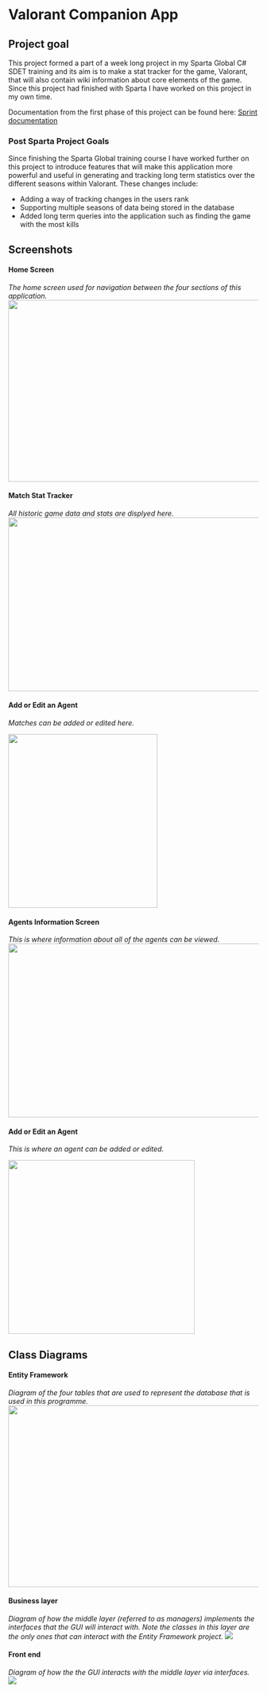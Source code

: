 
# Valorant Companion App

## Project goal
This project formed a part of a week long project in my Sparta Global C# SDET training and its aim is to make a stat tracker for the game, Valorant, that will also contain wiki information about core elements of the game. Since this project had finished with Sparta I have worked on this project in my own time.

Documentation from the first phase of this project can be found here: [Sprint documentation](SprintDocs.md)

### Post Sparta Project Goals
Since finishing the Sparta Global training course I have worked further on this project to introduce features that will make this application more powerful and useful in generating and tracking long term statistics over the different seasons within Valorant.
These changes include:
 * Adding a way of tracking changes in the users rank
 * Supporting multiple seasons of data being stored in the database
 * Added long term queries into the application such as finding the game with the most kills
## Screenshots
#### Home Screen
*The home screen used for navigation between the four sections of this application.*
<img src = "ReadMeImages/Home.png" width = 650 height = 365.625>
#### Match Stat Tracker
*All historic game data and stats are displyed here.*
<img src = "ReadMeImages/AllRankedGameLogs.jpg" width = 650 height = 350>
#### Add or Edit an Agent
*Matches can be added or edited here.*

<img src = "ReadMeImages/LogGame.png" width = 300 height = 350>

#### Agents Information Screen
*This is where information about all of the agents can be viewed.*
<img src = "ReadMeImages/AgentScreen.png" width = 650 height = 350>

#### Add or Edit an Agent
*This is where an agent can be added or edited.*

<img src = "ReadMeImages/EditAgent.png" width = 375 height = 350>

## Class Diagrams
#### Entity Framework
*Diagram of the four tables that are used to represent the database that is used in this programme.*
<img src = "ReadMeImages/DatabaseClassDiagram.png" width = 650 height = 365.625>

#### Business layer
*Diagram of how the middle layer (referred to as managers) implements the interfaces that the GUI will interact with. Note the classes in this layer are the only ones that can interact with the Entity Framework project.*
<img src = "ReadMeImages/BussinessLayerClassDiagram.png">

#### Front end
*Diagram of how the the GUI interacts with the middle layer via interfaces.*
<img src = "ReadMeImages/GUIClassDiagram.png">
